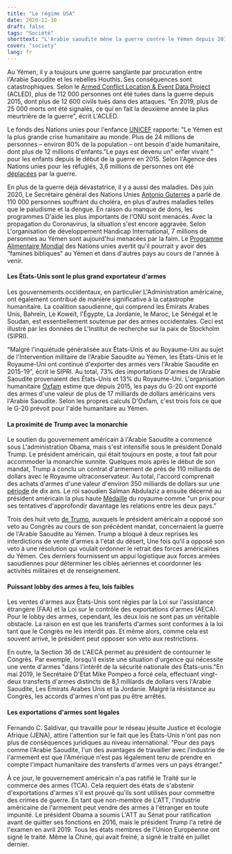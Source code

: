 ```yaml
---
title: "Le régime USA"
date: 2020-11-30
draft: false
tags: "Société"
shorttext: "L'Arabie saoudite mène la guerre contre le Yémen depuis 2015. Cela est principalement possible grâce à l'industrie de l'armement américaine."
cover: "society"
lang: fr
---
```


Au Yémen, il y a toujours une guerre sanglante par procuration entre l'Arabie Saoudite et les rebelles Houthis. Ses conséquences sont catastrophiques. Selon le [Armed Conflict Location & Event Data Project](https://acleddata.com/2020/03/25/acled-resources-war-in-yemen/ "ACLED RESOURCES: WAR IN YEMEN") (ACLED), plus de 112 000 personnes ont été tuées dans la guerre depuis 2015, dont plus de 12 600 civils tués dans des attaques. "En 2019, plus de 25 000 morts ont été signalés, ce qui en fait la deuxième année la plus meurtrière de la guerre", écrit L'ACLED.

Le fonds des Nations unies pour l'enfance [UNICEF](https://www.unicef.org/emergencies/yemen-crisis "Yemen crisis") rapporte: "Le Yémen est la plus grande crise humanitaire au monde. Plus de 24 millions de personnes – environ 80% de la population – ont besoin d'aide humanitaire, dont plus de 12 millions d'enfants."Le pays est devenu un" enfer vivant " pour les enfants depuis le début de la guerre en 2015. Selon l'Agence des Nations unies pour les réfugiés, 3,6 millions de personnes ont été [déplacées](https://www.unhcr.org/news/briefing/2020/3/5e7dbca64/peace-needed-five-years-conflict-yemen-deepens-suffering.html "Peace needed more than ever after five years of conflict in Yemen deepens suffering") par la guerre.

En plus de la guerre déjà dévastatrice, il y a aussi des maladies. Dès juin 2020, Le Secrétaire général des Nations Unies [Antonio Guterres](https://www.aerzteblatt.de/nachrichten/113451/UN-Chef-30-Hilfsprogrammen-im-Jemen-droht-das-Aus "30 Hilfsprogrammen im Jemen droht das Aus") a parlé de 110 000 personnes souffrant du choléra, en plus d'autres maladies telles que le paludisme et la dengue. En raison du manque de dons, les programmes D'aide les plus importants de l'ONU sont menacés. Avec la propagation du Coronavirus, la situation s'est encore aggravée. Selon L'organisation de développement Handicap International, 7 millions de personnes au Yémen sont aujourd'hui menacées par la faim. Le [Programme Alimentaire Mondial](https://www.euronews.com/2020/11/14/nobel-winning-un-agency-warns-of-famines-of-biblical-proportions-in-2021 "Nobel-winning UN agency warns of 'famines of biblical proportions' in 2021") des Nations unies avertit qu'il pourrait y avoir des "famines bibliques" au Yémen et dans d'autres pays au cours de l'année à venir.

#### Les États-Unis sont le plus grand exportateur d'armes

Les gouvernements occidentaux, en particulier L'Administration américaine, ont également contribué de manière significative à la catastrophe humanitaire. La coalition saoudienne, qui comprend les Émirats Arabes Unis, Bahreïn, Le Koweït, l'Égypte, La Jordanie, le Maroc, Le Sénégal et le Soudan, est essentiellement soutenue par des armes occidentales. Ceci est illustré par les données de L'Institut de recherche sur la paix de Stockholm (SIPRI).

"Malgré l'inquiétude généralisée aux États-Unis et au Royaume-Uni au sujet de l'Intervention militaire de l'Arabie Saoudite au Yémen, les États-Unis et le Royaume-Uni ont continué d'exporter des armes vers l'Arabie Saoudite en 2015-19", écrit le SIPRI. Au total, 73% des importations D'armes de l'Arabie Saoudite provenaient des États-Unis et 13% du Royaume-Uni. L'organisation humanitaire [Oxfam](https://www.oxfam.de/presse/pressemitteilungen/2020-11-17-jemen-krieg-wert-waffenexporten-g20-um-vielfaches-hoeher "Jemen-Krieg: Wert von Waffenexporten der G20 um ein Vielfaches höher als ihre humanitäre Hilfe") estime que depuis 2015, les pays du G-20 ont exporté des armes d'une valeur de plus de 17 milliards de dollars américains vers l'Arabie Saoudite. Selon les propres calculs D'Oxfam, c'est trois fois ce que le G-20 prévoit pour l'aide humanitaire au Yémen.

#### La proximité de Trump avec la monarchie

Le soutien du gouvernement américain à l'Arabie Saoudite a commencé sous L'administration Obama, mais s'est intensifié sous le président Donald Trump. Le président américain, qui était toujours en poste, a tout fait pour accommoder la monarchie sunnite. Quelques mois après le début de son mandat, Trump a conclu un contrat d'armement de près de 110 milliards de dollars avec le Royaume ultraconservateur. Au total, l'accord comprenait des achats d'armes d'une valeur d'environ 350 milliards de dollars sur une [période](https://www.sueddeutsche.de/politik/ruestungsgeschaeft-usa-und-saudi-arabien-schliessen-gigantischen-waffendeal-1.3514974 "USA und Saudi-Arabien schließen gigantischen Waffendeal") de dix ans. Le roi saoudien Salman Abdulaziz a ensuite décerné au président américain la plus haute [Médaille](https://www.nzz.ch/international/nahost-und-afrika/auslandsreise-trump-erhaelt-die-hoechste-medaille-des-koenigreichs-saudiarabien-ld.1295243 "Trump schliesst mit Saudiarabien riesigen Waffendeal ab") du royaume comme "un prix pour ses tentatives d'approfondir davantage les relations entre les deux pays."

Trois des huit veto [de Trump](https://www.senate.gov/legislative/vetoes/TrumpDJ.htm "Vetoes by President Donald J. Trump"), auxquels le président américain a opposé son veto au Congrès au cours de son précédent mandat, concernaient la guerre de l'Arabie Saoudite au Yémen. Trump a bloqué à deux reprises les interdictions de vente d'armes à l'état du désert, Une fois qu'il a opposé son veto à une résolution qui voulait ordonner le retrait des forces américaines du Yémen. Ces derniers fournissent un appui logistique aux forces armées saoudiennes pour déterminer les cibles aériennes et coordonner les activités militaires et de renseignement.

#### Puissant lobby des armes à feu, lois faibles

Les ventes d'armes aux États-Unis sont régies par la Loi sur l'assistance étrangère (FAA) et la Loi sur le contrôle des exportations d'armes (AECA). Pour le lobby des armes, cependant, les deux lois ne sont pas un véritable obstacle. La raison en est que les transferts d'armes sont conformes à la loi tant que le Congrès ne les interdit pas. Et même alors, comme cela est souvent arrivé, le président peut opposer son veto aux restrictions.

En outre, la Section 36 de L'AECA permet au président de contourner le Congrès. Par exemple, lorsqu'il existe une situation d'urgence qui nécessite une vente d'armes "dans l'intérêt de la sécurité nationale des États-unis."En mai 2019, le Secrétaire D'État Mike Pompeo a forcé cela, effectuant vingt-deux transferts d'armes distincts de 8,1 milliards de dollars vers l'Arabie Saoudite, Les Émirats Arabes Unis et la Jordanie. Malgré la résistance au Congrès, les accords d'armes n'ont pas pu être arrêtés.

#### Les exportations d'armes sont légales

Fernando C. Saldivar, qui travaille pour le réseau jésuite Justice et écologie Afrique (JENA), attire l'attention sur le fait que les États-Unis n'ont pas non plus de conséquences juridiques au niveau international. "Pour des pays comme l'Arabie Saoudite, l'un des avantages de travailler avec l'industrie de l'armement est que l'Amérique n'est pas légalement tenu de prendre en compte l'impact humanitaire des transferts d'armes vers un pays étranger."

À ce jour, le gouvernement américain n'a pas ratifié le Traité sur le commerce des armes (TCA). Cela requiert des états de s'abstenir d'exportations d'armes s'il est prouvé qu'ils sont utilisés pour commettre des crimes de guerre. En tant que non-membre de L'ATT, l'industrie américaine de l'armement peut vendre des armes à l'étranger en toute impunité. Le président Obama a soumis L'ATT au Sénat pour ratification avant de quitter ses fonctions en 2016, mais le président Trump l'a retiré de l'examen en avril 2019. Tous les états membres de l'Union Européenne ont signé le traité. Même la Chine, qui avait freiné, a signé le traité en juillet dernier.
